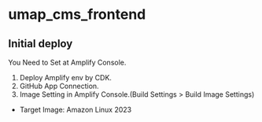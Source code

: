 # umap_cms_frontend

## Initial deploy
You Need to Set at Amplify Console.

1. Deploy Amplify env by CDK.
2. GitHub App Connection.
3. Image Setting in Amplify Console.(Build Settings > Build Image Settings)
- Target Image: Amazon Linux 2023
